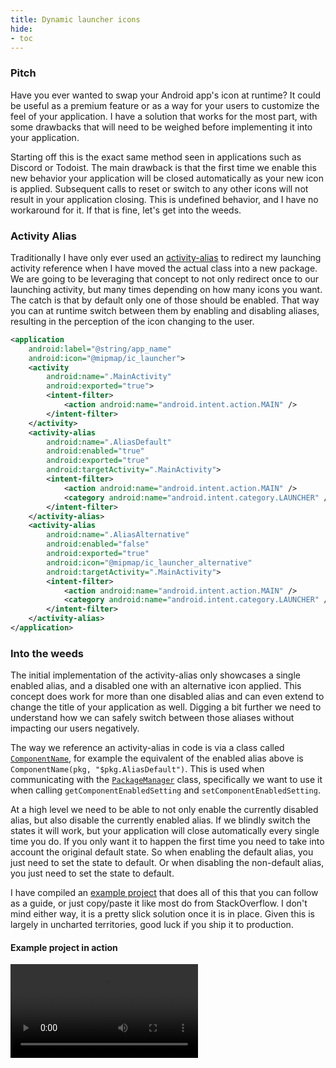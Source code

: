 ```yaml
---
title: Dynamic launcher icons
hide:
- toc
---
```


### Pitch
Have you ever wanted to swap your Android app's icon at runtime? It could be useful as a premium feature or as a way for your users to customize the feel of your application. I have a solution that works for the most part, with some drawbacks that will need to be weighed before implementing it into your application.

Starting off this is the exact same method seen in applications such as Discord or Todoist. The main drawback is that the first time we enable this new behavior your application will be closed automatically as your new icon is applied. Subsequent calls to reset or switch to any other icons will not result in your application closing. This is undefined behavior, and I have no workaround for it. If that is fine, let's get into the weeds.

### Activity Alias
Traditionally I have only ever used an [activity-alias](https://developer.android.com/guide/topics/manifest/activity-alias-element) to redirect my launching activity reference when I have moved the actual class into a new package. We are going to be leveraging that concept to not only redirect once to our launching activity, but many times depending on how many icons you want. The catch is that by default only one of those should be enabled. That way you can at runtime switch between them by enabling and disabling aliases, resulting in the perception of the icon changing to the user.

```xml
<application  
    android:label="@string/app_name"  
    android:icon="@mipmap/ic_launcher">
	<activity
		android:name=".MainActivity"
		android:exported="true">
		<intent-filter>
			<action android:name="android.intent.action.MAIN" />  
        </intent-filter>
    </activity>
    <activity-alias
	    android:name=".AliasDefault"  
        android:enabled="true"  
        android:exported="true"
        android:targetActivity=".MainActivity">  
        <intent-filter>
	        <action android:name="android.intent.action.MAIN" />  
            <category android:name="android.intent.category.LAUNCHER" />  
        </intent-filter>
    </activity-alias>
    <activity-alias
	    android:name=".AliasAlternative"  
        android:enabled="false"  
        android:exported="true"
        android:icon="@mipmap/ic_launcher_alternative"
        android:targetActivity=".MainActivity">
        <intent-filter>
	        <action android:name="android.intent.action.MAIN" />  
            <category android:name="android.intent.category.LAUNCHER" />  
        </intent-filter>
    </activity-alias> 
</application>
```

### Into the weeds
The initial implementation of the activity-alias only showcases a single enabled alias, and a disabled one with an alternative icon applied. This concept does work for more than one disabled alias and can even extend to change the title of your application as well. Digging a bit further we need to understand how we can safely switch between those aliases without impacting our users negatively.

The way we reference an activity-alias in code is via a class called [`ComponentName`](https://developer.android.com/reference/android/content/ComponentName), for example the equivalent of the enabled alias above is `ComponentName(pkg, "$pkg.AliasDefault")`. This is used when communicating with the [`PackageManager`](https://developer.android.com/reference/android/content/pm/PackageManager) class, specifically we want to use it when calling `getComponentEnabledSetting` and `setComponentEnabledSetting`.

At a high level we need to be able to not only enable the currently disabled alias, but also disable the currently enabled alias. If we blindly switch the states it will work, but your application will close automatically every single time you do. If you only want it to happen the first time you need to take into account the original default state. So when enabling the default alias, you just need to set the state to default. Or when disabling the non-default alias, you just need to set the state to default.

I have compiled an [example project](https://github.com/DHuckaby/Chameleon) that does all of this that you can follow as a guide, or just copy/paste it like most do from StackOverflow. I don't mind either way, it is a pretty slick solution once it is in place. Given this is largely in uncharted territories, good luck if you ship it to production.

#### Example project in action
<video controls="controls" id="video">
<source src="https://github.com/DHuckaby/Chameleon/raw/refs/heads/main/docs/Screen_recording_20240825_224418.mp4" type="video/mp4">
</video>
